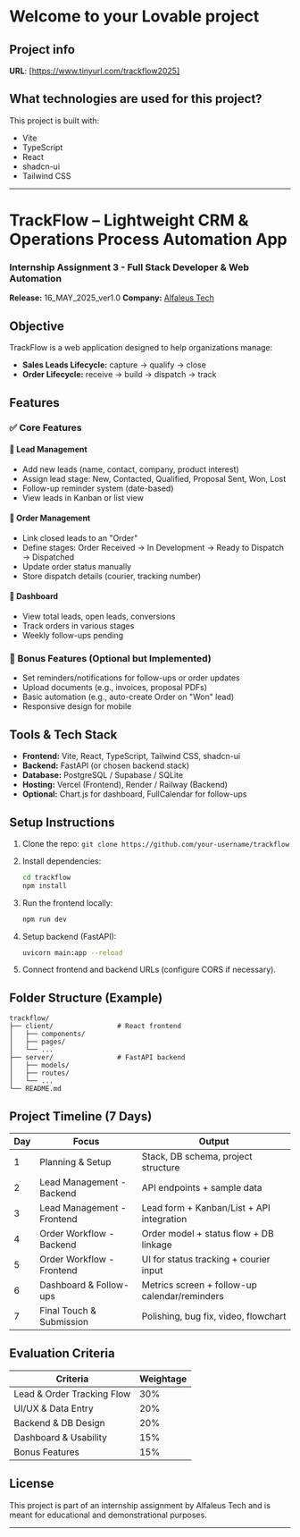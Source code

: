 # Welcome to your Lovable project

## Project info

**URL**: [https://www.tinyurl.com/trackflow2025]

## What technologies are used for this project?

This project is built with:

* Vite
* TypeScript
* React
* shadcn-ui
* Tailwind CSS

---

# TrackFlow – Lightweight CRM & Operations Process Automation App

### Internship Assignment 3 - Full Stack Developer & Web Automation

**Release:** 16\_MAY\_2025\_ver1.0
**Company:** [Alfaleus Tech](https://alfaleus.in/)

## Objective

TrackFlow is a web application designed to help organizations manage:

* **Sales Leads Lifecycle:** capture → qualify → close
* **Order Lifecycle:** receive → build → dispatch → track

## Features

### ✅ Core Features

#### 📌 Lead Management

* Add new leads (name, contact, company, product interest)
* Assign lead stage: New, Contacted, Qualified, Proposal Sent, Won, Lost
* Follow-up reminder system (date-based)
* View leads in Kanban or list view

#### 📌 Order Management

* Link closed leads to an "Order"
* Define stages: Order Received → In Development → Ready to Dispatch → Dispatched
* Update order status manually
* Store dispatch details (courier, tracking number)

#### 📌 Dashboard

* View total leads, open leads, conversions
* Track orders in various stages
* Weekly follow-ups pending

### 🌟 Bonus Features (Optional but Implemented)

* Set reminders/notifications for follow-ups or order updates
* Upload documents (e.g., invoices, proposal PDFs)
* Basic automation (e.g., auto-create Order on "Won" lead)
* Responsive design for mobile

## Tools & Tech Stack

* **Frontend:** Vite, React, TypeScript, Tailwind CSS, shadcn-ui
* **Backend:** FastAPI (or chosen backend stack)
* **Database:** PostgreSQL / Supabase / SQLite
* **Hosting:** Vercel (Frontend), Render / Railway (Backend)
* **Optional:** Chart.js for dashboard, FullCalendar for follow-ups

## Setup Instructions

1. Clone the repo: `git clone https://github.com/your-username/trackflow`
2. Install dependencies:

   ```bash
   cd trackflow
   npm install
   ```
3. Run the frontend locally:

   ```bash
   npm run dev
   ```
4. Setup backend (FastAPI):

   ```bash
   uvicorn main:app --reload
   ```
5. Connect frontend and backend URLs (configure CORS if necessary).

## Folder Structure (Example)

```
trackflow/
├── client/                # React frontend
│   ├── components/
│   ├── pages/
│   └── ...
├── server/                # FastAPI backend
│   ├── models/
│   ├── routes/
│   └── ...
└── README.md
```



## Project Timeline (7 Days)

| Day | Focus                      | Output                                        |
| --- | -------------------------- | --------------------------------------------- |
| 1   | Planning & Setup           | Stack, DB schema, project structure           |
| 2   | Lead Management - Backend  | API endpoints + sample data                   |
| 3   | Lead Management - Frontend | Lead form + Kanban/List + API integration     |
| 4   | Order Workflow - Backend   | Order model + status flow + DB linkage        |
| 5   | Order Workflow - Frontend  | UI for status tracking + courier input        |
| 6   | Dashboard & Follow-ups     | Metrics screen + follow-up calendar/reminders |
| 7   | Final Touch & Submission   | Polishing, bug fix, video, flowchart          |

## Evaluation Criteria

| Criteria                   | Weightage |
| -------------------------- | --------- |
| Lead & Order Tracking Flow | 30%       |
| UI/UX & Data Entry         | 20%       |
| Backend & DB Design        | 20%       |
| Dashboard & Usability      | 15%       |
| Bonus Features             | 15%       |

## License

This project is part of an internship assignment by Alfaleus Tech and is meant for educational and demonstrational purposes.

---
